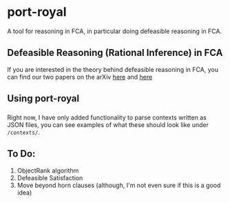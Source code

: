 # port-royal
A tool for reasoning in FCA, in particular doing defeasible reasoning in FCA. 

## Defeasible Reasoning (Rational Inference) in FCA
If you are interested in the theory behind defeasible reasoning in FCA, you can find our two papers on the arXiv [here](https://arxiv.org/pdf/2504.16938) and [here](https://arxiv.org/pdf/2410.04184)

## Using port-royal 

###
Right now, I have only added functionality to parse contexts written as JSON files, you can see examples of what these should look like under `/contexts/`. 

## To Do: 
1. ObjectRank algorithm
2. Defeasible Satisfaction
3. Move beyond horn clauses (although, I'm not even sure if this is a good idea)
